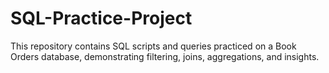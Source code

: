# SQL-Practice-Project
This repository contains SQL scripts and queries practiced on a Book Orders database, demonstrating filtering, joins, aggregations, and insights.
